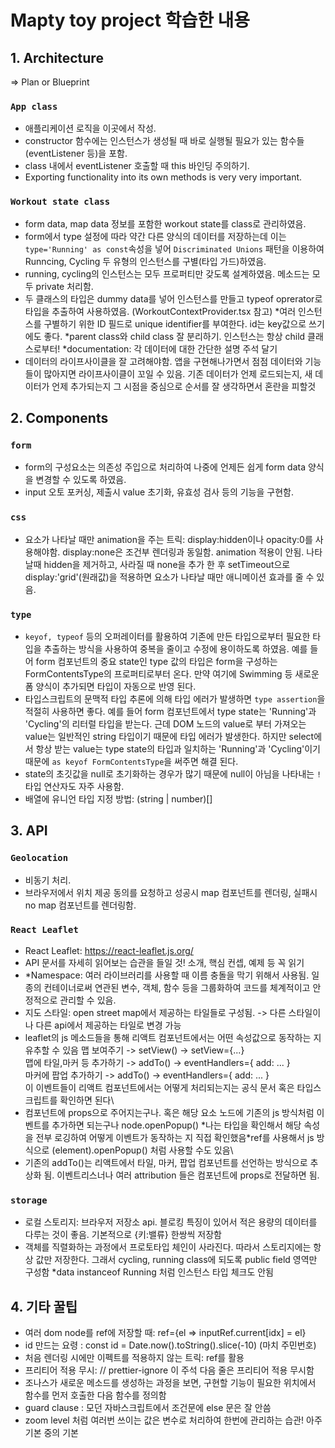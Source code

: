 # Mapty toy project 학습한 내용

## 1. Architecture

=> Plan or Blueprint

### `App class`

- 애플리케이션 로직을 이곳에서 작성.
- constructor 함수에는 인스턴스가 생성될 때 바로 실행될 필요가 있는 함수들(eventListener 등)을 포함.
- class 내에서 eventListener 호출할 때 this 바인딩 주의하기.
- Exporting functionality into its own methods is very very important.

### `Workout state class`

- form data, map data 정보를 포함한 workout state를 class로 관리하였음.
- form에서 type 설정에 따라 약간 다른 양식의 데이터를 저장하는데 이는 `type='Running' as const`속성을 넣어 `Discriminated Unions` 패턴을 이용하여 Runncing, Cycling 두 유형의 인스턴스를 구별(타입 가드)하였음.
- running, cycling의 인스턴스는 모두 프로퍼티만 갖도록 설계하였음. 메소드는 모두 private 처리함.
- 두 클래스의 타입은 dummy data를 넣어 인스턴스를 만들고 typeof oprerator로 타입을 추출하여 사용하였음. (WorkoutContextProvider.tsx 참고) \*여러 인스턴스를 구별하기 위한 ID 필드로 unique identifier를 부여한다. id는 key값으로 쓰기에도 좋다. \*parent class와 child class 잘 분리하기. 인스턴스는 항상 child 클래스로부터! \*documentation: 각 데이터에 대한 간단한 설명 주석 달기
- 데이터의 라이프사이클을 잘 고려해야함. 앱을 구현해나가면서 점점 데이터와 기능들이 많아지면 라이프사이클이 꼬일 수 있음. 기존 데이터가 언제 로드되는지, 새 데이터가 언제 추가되는지 그 시점을 중심으로 순서를 잘 생각하면서 혼란을 피할것

## 2. Components

### `form`

- form의 구성요소는 의존성 주입으로 처리하여 나중에 언제든 쉽게 form data 양식을 변경할 수 있도록 하였음.
- input 오토 포커싱, 제출시 value 초기화, 유효성 검사 등의 기능을 구현함.

### `css`

- 요소가 나타날 때만 animation을 주는 트릭: display:hidden이나 opacity:0를 사용해야함. display:none은 조건부 렌더링과 동일함. animation 적용이 안됨. 나타날때 hidden을 제거하고, 사라질 때 none을 추가 한 후 setTimeout으로 display:'grid'(원래값)을 적용하면 요소가 나타날 때만 애니메이션 효과를 줄 수 있음.

### `type`

- `keyof, typeof` 등의 오퍼레이터를 활용하여 기존에 만든 타입으로부터 필요한 타입을 추출하는 방식을 사용하여 중복을 줄이고 수정에 용이하도록 하였음. 예를 들어 form 컴포넌트의 중요 state인 type 값의 타입은 form을 구성하는 FormContentsType의 프로퍼티로부터 온다. 만약 여기에 Swimming 등 새로운 폼 양식이 추가되면 타입이 자동으로 반영 된다.
- 타입스크립트의 문맥적 타입 추론에 의해 타입 에러가 발생하면 `type assertion`을 적절히 사용하면 좋다. 예를 들어 form 컴포넌트에서 type state는 'Running'과 'Cycling'의 리터럴 타입을 받는다. 근데 DOM 노드의 value로 부터 가져오는 value는 일반적인 string 타입이기 때문에 타입 에러가 발생한다. 하지만 select에서 항상 받는 value는 type state의 타입과 일치하는 'Running'과 'Cycling'이기 때문에 `as keyof FormContentsType`을 써주면 해결 된다.
- state의 초깃값을 null로 초기화하는 경우가 많기 때문에 null이 아님을 나타내는 `!` 타입 연산자도 자주 사용함.
- 배열에 유니언 타입 지정 방법: (string | number)[]

## 3. API

### `Geolocation`

- 비동기 처리.
- 브라우저에서 위치 제공 동의를 요청하고 성공시 map 컴포넌트를 렌더링, 실패시 no map 컴포넌트를 렌더링함.

### `React Leaflet`

- React Leaflet: https://react-leaflet.js.org/
- API 문서를 자세히 읽어보는 습관을 들일 것! 소개, 핵심 컨셉, 예제 등 꼭 읽기
- \*Namespace: 여러 라이브러리를 사용할 때 이름 충돌을 막기 위해서 사용됨. 일종의 컨테이너로써 연관된 변수, 객체, 함수 등을 그룹화하여 코드를 체계적이고 안정적으로 관리할 수 있음.
- 지도 스타일: open street map에서 제공하는 타일들로 구성됨. -> 다른 스타일이나 다른 api에서 제공하는 타일로 변경 가능
- leaflet의 js 메소드들을 통해 리액트 컴포넌트에서는 어떤 속성값으로 동작하는 지 유추할 수 있음
  맵 보여주기 -> setView() -> setView={...}\
  맵에 타일,마커 등 추가하기 -> addTo() -> eventHandlers={ add: ... }\
  마커에 팝업 추가하기 -> addTo() -> eventHandlers={ add: ... } \
  이 이벤트들이 리액트 컴포넌트에서는 어떻게 처리되는지는 공식 문서 혹은 타입스크립트를 확인하면 된다\
- 컴포넌트에 props으로 주어지는구나. 혹은 해당 요소 노드에 기존의 js 방식처럼 이벤트를 추가하면 되는구나 node.openPopup() \*나는 타입을 확인해서 해당 속성을 전부 로깅하여 어떻게 이벤트가 동작하는 지 직접 확인했음\*ref를 사용해서 js 방식으로 (element).openPopup() 처럼 사용할 수도 있음\
- 기존의 addTo()는 리액트에서 타일, 마커, 팝업 컴포넌트를 선언하는 방식으로 추상화 됨. 이벤트리스너나 여러 attribution 들은 컴포넌트에 props로 전달하면 됨.

### `storage`

- 로컬 스토리지: 브라우저 저장소 api. 블로킹 특징이 있어서 적은 용량의 데이터를 다루는 것이 좋음. 기본적으로 {키:밸류} 한쌍씩 저장함
- 객체를 직렬화하는 과정에서 프로토타입 체인이 사라진다. 따라서 스토리지에는 항상 값만 저장한다. 그래서 cycling, running class에 되도록 public field 영역만 구성함
  \*data instanceof Running 처럼 인스턴스 타입 체크도 안됨

## 4. 기타 꿀팁

- 여러 dom node를 ref에 저장할 때: ref={el => inputRef.current[idx] = el}
- id 만드는 요령 : const id = Date.now().toString().slice(-10) (마치 주민번호)
- 처음 렌더링 시에만 이펙트를 적용하지 않는 트릭: ref를 활용
- 프리티어 적용 무시: // prettier-ignore 이 주석 다음 줄은 프리티어 적용 무시함
- 조나스가 새로운 메소드를 생성하는 과정을 보면, 구현할 기능이 필요한 위치에서 함수를 먼저 호출한 다음 함수를 정의함
- guard clause : 모던 자바스크립트에서 조건문에 else 문은 잘 안씀
- zoom level 처럼 여러번 쓰이는 값은 변수로 처리하여 한번에 관리하는 습관! 아주 기본 중의 기본
